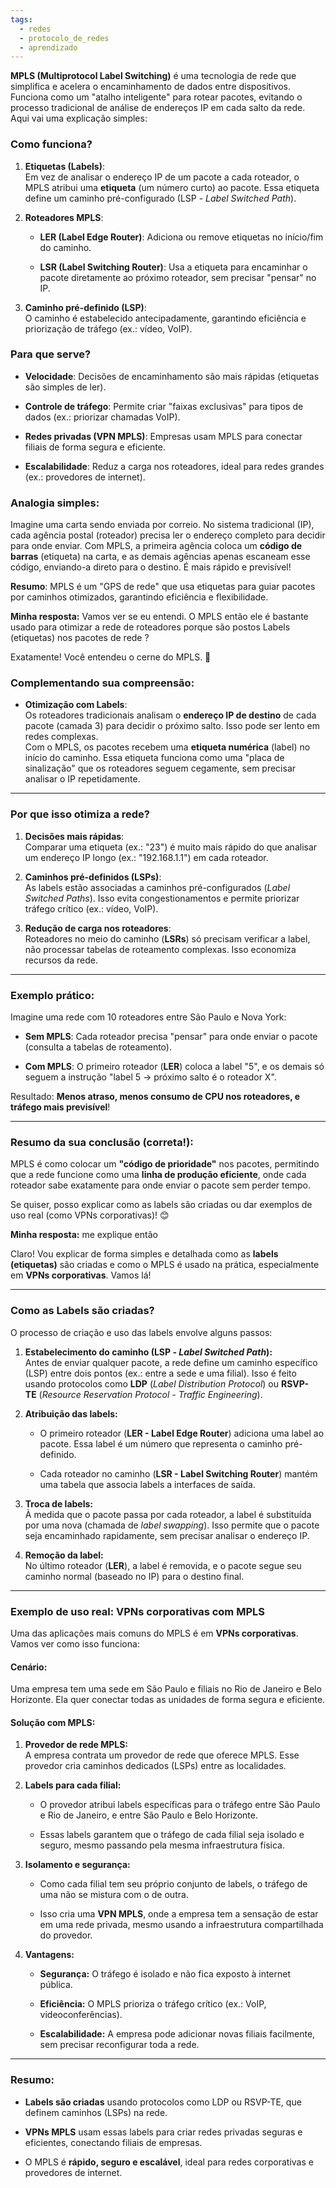 ```yaml
---
tags:
  - redes
  - protocolo_de_redes
  - aprendizado
---
```

**MPLS (Multiprotocol Label Switching)** é uma tecnologia de rede que simplifica e acelera o encaminhamento de dados entre dispositivos. Funciona como um "atalho inteligente" para rotear pacotes, evitando o processo tradicional de análise de endereços IP em cada salto da rede. Aqui vai uma explicação simples:

### Como funciona?

1. **Etiquetas (Labels)**:  
    Em vez de analisar o endereço IP de um pacote a cada roteador, o MPLS atribui uma **etiqueta** (um número curto) ao pacote. Essa etiqueta define um caminho pré-configurado (LSP - _Label Switched Path_).
    
2. **Roteadores MPLS**:
    
    - **LER (Label Edge Router)**: Adiciona ou remove etiquetas no início/fim do caminho.
        
    - **LSR (Label Switching Router)**: Usa a etiqueta para encaminhar o pacote diretamente ao próximo roteador, sem precisar "pensar" no IP.
        
3. **Caminho pré-definido (LSP)**:  
    O caminho é estabelecido antecipadamente, garantindo eficiência e priorização de tráfego (ex.: vídeo, VoIP).
    

### Para que serve?

- **Velocidade**: Decisões de encaminhamento são mais rápidas (etiquetas são simples de ler).
    
- **Controle de tráfego**: Permite criar "faixas exclusivas" para tipos de dados (ex.: priorizar chamadas VoIP).
    
- **Redes privadas (VPN MPLS)**: Empresas usam MPLS para conectar filiais de forma segura e eficiente.
    
- **Escalabilidade**: Reduz a carga nos roteadores, ideal para redes grandes (ex.: provedores de internet).
    

### Analogia simples:

Imagine uma carta sendo enviada por correio. No sistema tradicional (IP), cada agência postal (roteador) precisa ler o endereço completo para decidir para onde enviar. Com MPLS, a primeira agência coloca um **código de barras** (etiqueta) na carta, e as demais agências apenas escaneam esse código, enviando-a direto para o destino. É mais rápido e previsível!

**Resumo**: MPLS é um "GPS de rede" que usa etiquetas para guiar pacotes por caminhos otimizados, garantindo eficiência e flexibilidade.

**Minha resposta:** Vamos ver se eu entendi. O MPLS então ele é bastante usado para otimizar a rede de roteadores porque são postos Labels (etiquetas) nos pacotes de rede ?

Exatamente! Você entendeu o cerne do MPLS. 🎯

### Complementando sua compreensão:

- **Otimização com Labels**:  
    Os roteadores tradicionais analisam o **endereço IP de destino** de cada pacote (camada 3) para decidir o próximo salto. Isso pode ser lento em redes complexas.  
    Com o MPLS, os pacotes recebem uma **etiqueta numérica** (label) no início do caminho. Essa etiqueta funciona como uma "placa de sinalização" que os roteadores seguem cegamente, sem precisar analisar o IP repetidamente.
    

---

### **Por que isso otimiza a rede?**

1. **Decisões mais rápidas**:  
    Comparar uma etiqueta (ex.: "23") é muito mais rápido do que analisar um endereço IP longo (ex.: "192.168.1.1") em cada roteador.
    
2. **Caminhos pré-definidos (LSPs)**:  
    As labels estão associadas a caminhos pré-configurados (_Label Switched Paths_). Isso evita congestionamentos e permite priorizar tráfego crítico (ex.: vídeo, VoIP).
    
3. **Redução de carga nos roteadores**:  
    Roteadores no meio do caminho (**LSRs**) só precisam verificar a label, não processar tabelas de roteamento complexas. Isso economiza recursos da rede.
    

---

### **Exemplo prático:**

Imagine uma rede com 10 roteadores entre São Paulo e Nova York:

- **Sem MPLS**: Cada roteador precisa "pensar" para onde enviar o pacote (consulta a tabelas de roteamento).
    
- **Com MPLS**: O primeiro roteador (**LER**) coloca a label "5", e os demais só seguem a instrução "label 5 → próximo salto é o roteador X".
    

Resultado: **Menos atraso, menos consumo de CPU nos roteadores, e tráfego mais previsível**!

---

### **Resumo da sua conclusão (correta!):**

MPLS é como colocar um **"código de prioridade"** nos pacotes, permitindo que a rede funcione como uma **linha de produção eficiente**, onde cada roteador sabe exatamente para onde enviar o pacote sem perder tempo.

Se quiser, posso explicar como as labels são criadas ou dar exemplos de uso real (como VPNs corporativas)! 😊

**Minha resposta:** me explique então

Claro! Vou explicar de forma simples e detalhada como as **labels (etiquetas)** são criadas e como o MPLS é usado na prática, especialmente em **VPNs corporativas**. Vamos lá!

---

### **Como as Labels são criadas?**

O processo de criação e uso das labels envolve alguns passos:

1. **Estabelecimento do caminho (LSP - _Label Switched Path_):**  
    Antes de enviar qualquer pacote, a rede define um caminho específico (LSP) entre dois pontos (ex.: entre a sede e uma filial). Isso é feito usando protocolos como **LDP** (_Label Distribution Protocol_) ou **RSVP-TE** (_Resource Reservation Protocol - Traffic Engineering_).
    
2. **Atribuição das labels:**
    
    - O primeiro roteador (**LER - Label Edge Router**) adiciona uma label ao pacote. Essa label é um número que representa o caminho pré-definido.
        
    - Cada roteador no caminho (**LSR - Label Switching Router**) mantém uma tabela que associa labels a interfaces de saída.
        
3. **Troca de labels:**  
    À medida que o pacote passa por cada roteador, a label é substituída por uma nova (chamada de _label swapping_). Isso permite que o pacote seja encaminhado rapidamente, sem precisar analisar o endereço IP.
    
4. **Remoção da label:**  
    No último roteador (**LER**), a label é removida, e o pacote segue seu caminho normal (baseado no IP) para o destino final.
    

---

### **Exemplo de uso real: VPNs corporativas com MPLS**

Uma das aplicações mais comuns do MPLS é em **VPNs corporativas**. Vamos ver como isso funciona:

#### Cenário:

Uma empresa tem uma sede em São Paulo e filiais no Rio de Janeiro e Belo Horizonte. Ela quer conectar todas as unidades de forma segura e eficiente.

#### Solução com MPLS:

1. **Provedor de rede MPLS:**  
    A empresa contrata um provedor de rede que oferece MPLS. Esse provedor cria caminhos dedicados (LSPs) entre as localidades.
    
2. **Labels para cada filial:**
    
    - O provedor atribui labels específicas para o tráfego entre São Paulo e Rio de Janeiro, e entre São Paulo e Belo Horizonte.
        
    - Essas labels garantem que o tráfego de cada filial seja isolado e seguro, mesmo passando pela mesma infraestrutura física.
        
3. **Isolamento e segurança:**
    
    - Como cada filial tem seu próprio conjunto de labels, o tráfego de uma não se mistura com o de outra.
        
    - Isso cria uma **VPN MPLS**, onde a empresa tem a sensação de estar em uma rede privada, mesmo usando a infraestrutura compartilhada do provedor.
        
4. **Vantagens:**
    
    - **Segurança:** O tráfego é isolado e não fica exposto à internet pública.
        
    - **Eficiência:** O MPLS prioriza o tráfego crítico (ex.: VoIP, videoconferências).
        
    - **Escalabilidade:** A empresa pode adicionar novas filiais facilmente, sem precisar reconfigurar toda a rede.
        

---

### **Resumo:**

- **Labels são criadas** usando protocolos como LDP ou RSVP-TE, que definem caminhos (LSPs) na rede.
    
- **VPNs MPLS** usam essas labels para criar redes privadas seguras e eficientes, conectando filiais de empresas.
    
- O MPLS é **rápido, seguro e escalável**, ideal para redes corporativas e provedores de internet.